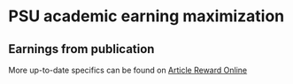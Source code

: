 # PSU academic earning maximization

## Earnings from publication
More up-to-date specifics can be found on [Article Reward Online](http://www.aro.psu.ac.th)
